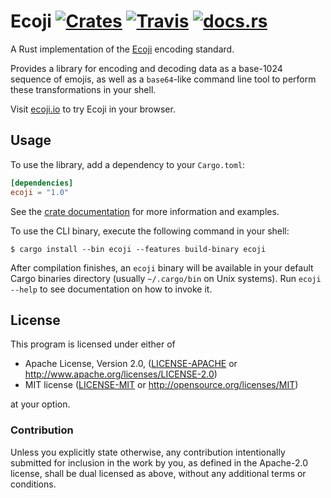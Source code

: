 # Ecoji [![Crates](https://img.shields.io/crates/v/ecoji.svg?style=flat-square)](https://crates.io/crates/ecoji) [![Travis](https://img.shields.io/travis/netvl/ecoji.rs.svg?style=flat-square)](https://travis-ci.org/netvl/ecoji.rs) [![docs.rs](https://img.shields.io/badge/documentation-docs.rs-green.svg?style=flat-square)](https://docs.rs/ecoji)

A Rust implementation of the [Ecoji](https://github.com/keith-turner/ecoji) encoding standard.

Provides a library for encoding and decoding data as a base-1024 sequence of emojis, as well as a `base64`-like command
line tool to perform these transformations in your shell.

Visit [ecoji.io](https://ecoji.io) to try Ecoji in your browser.

## Usage

To use the library, add a dependency to your `Cargo.toml`:

```toml
[dependencies]
ecoji = "1.0"
```

See the [crate documentation](https://docs.rs/ecoji) for more information and examples.

To use the CLI binary, execute the following command in your shell:

```
$ cargo install --bin ecoji --features build-binary ecoji
```

After compilation finishes, an `ecoji` binary will be available in your default Cargo binaries directory (usually `~/.cargo/bin` on Unix systems). Run `ecoji --help` to see documentation on how to invoke it.

## License

This program is licensed under either of

 * Apache License, Version 2.0, ([LICENSE-APACHE](LICENSE-APACHE) or http://www.apache.org/licenses/LICENSE-2.0)
 * MIT license ([LICENSE-MIT](LICENSE-MIT) or http://opensource.org/licenses/MIT)

at your option.

### Contribution

Unless you explicitly state otherwise, any contribution intentionally submitted
for inclusion in the work by you, as defined in the Apache-2.0 license, shall be dual licensed 
as above, without any additional terms or conditions.

